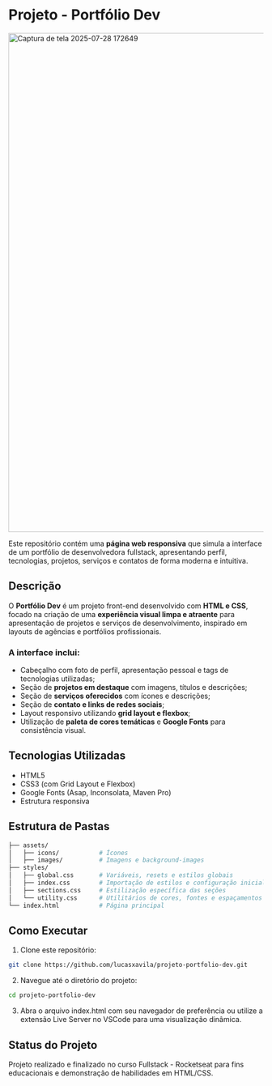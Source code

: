 # Projeto - Portfólio Dev

<img width="1916" height="986" alt="Captura de tela 2025-07-28 172649" src="https://github.com/user-attachments/assets/6c7795d7-6def-4be5-9536-bd56ff38e59c" />

Este repositório contém uma **página web responsiva** que simula a interface de um portfólio de desenvolvedora fullstack, apresentando perfil, tecnologias, projetos, serviços e contatos de forma moderna e intuitiva.

## Descrição

O **Portfólio Dev** é um projeto front-end desenvolvido com **HTML e CSS**, focado na criação de uma **experiência visual limpa e atraente** para apresentação de projetos e serviços de desenvolvimento, inspirado em layouts de agências e portfólios profissionais.

### A interface inclui:

- Cabeçalho com foto de perfil, apresentação pessoal e tags de tecnologias utilizadas;
- Seção de **projetos em destaque** com imagens, títulos e descrições;
- Seção de **serviços oferecidos** com ícones e descrições;
- Seção de **contato e links de redes sociais**;
- Layout responsivo utilizando **grid layout e flexbox**;
- Utilização de **paleta de cores temáticas** e **Google Fonts** para consistência visual.

## Tecnologias Utilizadas

- HTML5
- CSS3 (com Grid Layout e Flexbox)
- Google Fonts (Asap, Inconsolata, Maven Pro)
- Estrutura responsiva

## Estrutura de Pastas

```bash
├── assets/
│   ├── icons/           # Ícones
│   ├── images/          # Imagens e background-images
├── styles/
│   ├── global.css       # Variáveis, resets e estilos globais
│   ├── index.css        # Importação de estilos e configuração inicial
│   ├── sections.css     # Estilização específica das seções
│   └── utility.css      # Utilitários de cores, fontes e espaçamentos
└── index.html           # Página principal
```

## Como Executar

1. Clone este repositório:
  ```bash
  git clone https://github.com/lucasxavila/projeto-portfolio-dev.git
  ```
2. Navegue até o diretório do projeto:
  ```bash
  cd projeto-portfolio-dev
  ```
3. Abra o arquivo index.html com seu navegador de preferência ou utilize a extensão Live Server no VSCode para uma visualização dinâmica.

## Status do Projeto
Projeto realizado e finalizado no curso Fullstack - Rocketseat para fins educacionais e demonstração de habilidades em HTML/CSS.

